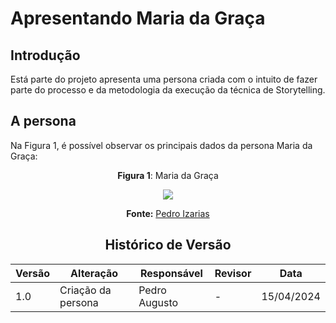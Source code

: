 # Apresentando Maria da Graça

## Introdução

Está parte do projeto apresenta uma persona criada com o intuito de fazer parte do processo e da metodologia da execução da técnica de Storytelling.

## A persona

Na Figura 1, é possível observar os principais dados da persona Maria da Graça:

<center>


 **Figura 1**: Maria da Graça

<img src="https://raw.githubusercontent.com/Requisitos-de-Software/2024.1-CarteiradeTrabalhoDigital/main/Midia/ImagensStorytelling/Maria da Graça.jpeg">

**Fonte:** [Pedro Izarias](https://github.com/Izarias)

<center>

## Histórico de Versão

| Versão | Alteração | Responsável | Revisor | Data |
| - | - | - | - | - |
| 1.0 | Criação da persona | Pedro Augusto | - | 15/04/2024 |

